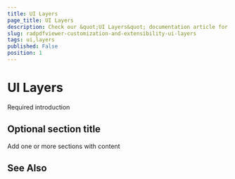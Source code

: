 ```yaml
---
title: UI Layers
page_title: UI Layers
description: Check our &quot;UI Layers&quot; documentation article for the RadPdfViewer {{ site.framework_name }} control.
slug: radpdfviewer-customization-and-extensibility-ui-layers
tags: ui,layers
published: False
position: 1
---
```


# UI Layers



Required introduction

## Optional section title

Add one or more sections with content

## See Also
